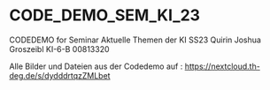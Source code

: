 # CODE_DEMO_SEM_KI_23
CODEDEMO for Seminar Aktuelle Themen der KI SS23
Quirin Joshua Groszeibl
KI-6-B
00813320

Alle Bilder und Dateien aus der Codedemo auf : https://nextcloud.th-deg.de/s/dydddrtqzZMLbet
